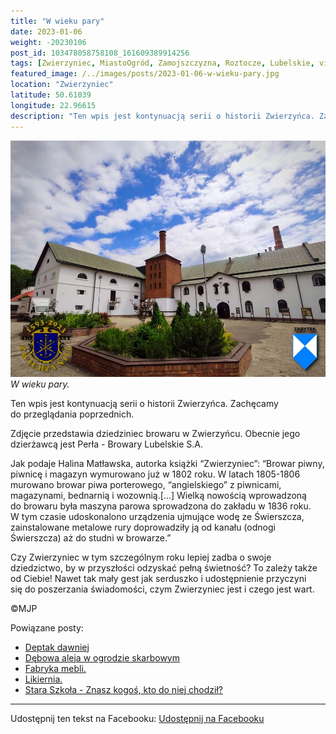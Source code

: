 ```yaml
---
title: "W wieku pary"
date: 2023-01-06
weight: -20230106
post_id: 103478058758108_161609389914256
tags: [Zwierzyniec, MiastoOgród, Zamojszczyzna, Roztocze, Lubelskie, villarestituta, turystyka, dziedzictwo, zabytki, krajobrazy]
featured_image: /../images/posts/2023-01-06-w-wieku-pary.jpg
location: "Zwierzyniec"
latitude: 50.61039
longitude: 22.96615
description: "Ten wpis jest kontynuacją serii o historii Zwierzyńca. Zachęcamy do przeglądania poprzednich...."
---
```


![W wieku pary.](/images/posts/2023-01-06-w-wieku-pary.jpg)
*W wieku pary.*

Ten wpis jest kontynuacją serii o historii Zwierzyńca. Zachęcamy do przeglądania poprzednich.

Zdjęcie przedstawia dziedziniec browaru w Zwierzyńcu. Obecnie jego dzierżawcą jest Perła - Browary Lubelskie S.A.

Jak podaje Halina Matławska, autorka książki “Zwierzyniec”:
“Browar piwny, piwnicę i magazyn wymurowano już w 1802 roku. W latach 1805-1806 murowano browar piwa porterowego, “angielskiego” z piwnicami, magazynami, bednarnią i wozownią.[...]
Wielką nowością wprowadzoną do browaru była maszyna parowa sprowadzona do zakładu w 1836 roku. W tym czasie udoskonalono urządzenia ujmujące wodę ze Świerszcza, zainstalowane metalowe rury doprowadziły ją od kanału (odnogi Świerszcza) aż do studni w browarze.”

Czy Zwierzyniec w tym szczególnym roku lepiej zadba o swoje dziedzictwo, by w przyszłości odzyskać pełną świetność?
To zależy także od Ciebie!
Nawet tak mały gest jak serduszko i udostępnienie przyczyni się do poszerzania świadomości, czym Zwierzyniec jest i czego jest wart.



©MJP

Powiązane posty:
- [Deptak dawniej](/posts/Deptak-dawniej)
- [Dębowa aleja w ogrodzie skarbowym](/posts/Debowa-aleja-w-ogrodzie-skarbowym)
- [Fabryka mebli.](/posts/Fabryka-mebli)
- [Likiernia.](/posts/Likiernia)
- [Stara Szkoła - Znasz kogoś, kto do niej chodził?](/posts/Stara-Szkola-Znasz-kogos-kto-do-niej-chodzil)


---

Udostępnij ten tekst na Facebooku:
[Udostępnij na Facebooku](https://www.facebook.com/sharer/sharer.php?u=https://stowarzyszeniewachniewskiej.pl/posts/W-wieku-pary)

<script type="application/ld+json">
{
  "@context": "https://schema.org",
  "@type": "BlogPosting",
  "headline": "W wieku pary.",
  "datePublished": "2023-01-06",
  "dateModified": "2023-01-06",
  "author": {
    "@type": "Person",
    "name": "Michał Jan Patyk"
  },
  "publisher": {
    "@type": "Organization",
    "name": "Stowarzyszenie im. Aleksandry Wachniewskiej",
    "logo": {
      "@type": "ImageObject",
      "url": "https://stowarzyszeniewachniewskiej.pl/images/logo/logo.svg"
    }
  },
  "mainEntityOfPage": {
    "@type": "WebPage",
    "@id": "https://stowarzyszeniewachniewskiej.pl/posts/W-wieku-pary"
  },
  "image": {
    "@type": "ImageObject",
    "url": "https://stowarzyszeniewachniewskiej.pl/images/posts/2023-01-06-w-wieku-pary.jpg"
  },
  "articleSection": "Dziedzictwo Kulturowe i Zabytki",
  "keywords": "Zwierzyniec, MiastoOgród, Zamojszczyzna, Roztocze, Lubelskie, villarestituta, turystyka, dziedzictwo, zabytki, krajobrazy",
  "wordCount": 138,
  "articleBody": "Ten wpis jest kontynuacją serii o historii Zwierzyńca. Zachęcamy do przeglądania poprzednich.\n\nZdjęcie przedstawia dziedziniec browaru w Zwierzyńcu. Obecnie jego dzierżawcą jest Perła - Browary Lubelskie S.A.\n\nJak podaje Halina Matławska, autorka książki “Zwierzyniec”:\n“Browar piwny, piwnicę i magazyn wymurowano już w 1802 roku. W latach 1805-1806 murowano browar piwa porterowego, “angielskiego” z piwnicami, magazynami, bednarnią i wozownią.[...]\nWielką nowością wprowadzoną do browaru była maszyna parowa sprowadzona do zakładu w 1836 roku. W tym czasie udoskonalono urządzenia ujmujące wodę ze Świerszcza, zainstalowane metalowe rury doprowadziły ją od kanału (odnogi Świerszcza) aż do studni w browarze.”\n\nCzy Zwierzyniec w tym szczególnym roku lepiej zadba o swoje dziedzictwo, by w przyszłości odzyskać pełną świetność?\nTo zależy także od Ciebie!\nNawet tak mały gest jak serduszko i udostępnienie przyczyni się do poszerzania świadomości, czym Zwierzyniec jest i czego jest wart.\n \n         \n\n©MJP",
  "description": "Odkryj piękno Zwierzyńca i jego zabytki.",
  "copyrightHolder": {
    "@type": "Person",
    "name": "Michał Jan Patyk"
  }
}
</script>
<script type="application/ld+json">
{
  "@context": "https://schema.org",
  "@type": "BreadcrumbList",
  "itemListElement": [
    {
      "@type": "ListItem",
      "position": 1,
      "name": "Home",
      "item": "https://stowarzyszeniewachniewskiej.pl"
    },
    {
      "@type": "ListItem",
      "position": 2,
      "name": "posts",
      "item": "https://stowarzyszeniewachniewskiej.pl/posts"
    },
    {
      "@type": "ListItem",
      "position": 3,
      "name": "W wieku pary.",
      "item": "https://stowarzyszeniewachniewskiej.pl/posts/W-wieku-pary"
    }
  ]
}
</script>
